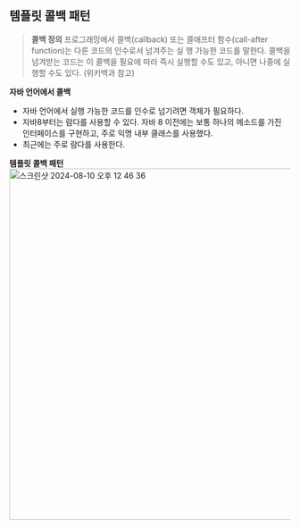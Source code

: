 ## 템플릿 콜백 패턴 

>**콜백 정의**
프로그래밍에서 콜백(callback) 또는 콜애프터 함수(call-after function)는 다른 코드의 인수로서 넘겨주는 실 행 가능한 코드를 말한다. 콜백을 넘겨받는 코드는 이 콜백을 필요에 따라 즉시 실행할 수도 있고, 아니면 나중에 실행할 수도 있다. (위키백과 참고)

**자바 언어에서 콜백**
- 자바 언어에서 실행 가능한 코드를 인수로 넘기려면 객체가 필요하다. 
- 자바8부터는 람다를 사용할 수 있다. 자바 8 이전에는 보통 하나의 메소드를 가진 인터페이스를 구현하고, 주로 익명 내부 클래스를 사용했다.
- 최근에는 주로 람다를 사용한다.


**템플릿 콜백 패턴**
<img width="629" alt="스크린샷 2024-08-10 오후 12 46 36" src="https://github.com/user-attachments/assets/75de8040-d0bc-48e1-8d69-359f0ee79903">
